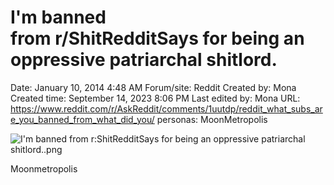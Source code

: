 # I'm banned from r/ShitRedditSays for being an oppressive patriarchal shitlord.

Date: January 10, 2014 4:48 AM
Forum/site: Reddit
Created by: Mona
Created time: September 14, 2023 8:06 PM
Last edited by: Mona
URL: https://www.reddit.com/r/AskReddit/comments/1uutdp/reddit_what_subs_are_you_banned_from_what_did_you/
personas: MoonMetropolis

![I'm banned from r:ShitRedditSays for being an oppressive patriarchal shitlord..png](I'm%20banned%20from%20r%20ShitRedditSays%20for%20being%20an%20oppr%208b2bb76bccf349e6926ceb414e360592/Im_banned_from_rShitRedditSays_for_being_an_oppressive_patriarchal_shitlord..png)

Moonmetropolis